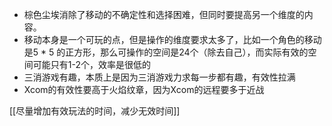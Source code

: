 - 棕色尘埃消除了移动的不确定性和选择困难，但同时要提高另一个维度的内容。
- 移动本身是一个可玩的点，但是操作的维度要求太多了，比如一个角色的移动是5 * 5 的正方形，那么可操作的空间是24个（除去自己），而实际有效的空间可能只有1-2个，效率是很低的
- 三消游戏有趣，本质上是因为三消游戏力求每一步都有趣，有效性拉满
- Xcom的有效性要高于火焰纹章，因为Xcom的远程要多于近战

[[尽量增加有效玩法的时间，减少无效时间]]


